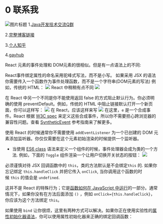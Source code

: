 # 0 联系我
![](http://upload-images.jianshu.io/upload_images/4685968-6a8b28d2fd95e8b7?imageMogr2/auto-orient/strip%7CimageView2/2/w/1240 "图片标题") 
1.[Java开发技术交流Q群](https://jq.qq.com/?_wv=1027&k=5UB4P1T)

2.[完整博客链接](https://blog.csdn.net/qq_33589510)

3.[个人知乎](http://www.zhihu.com/people/shi-shu-sheng-)

4.[gayhub](https://github.com/Wasabi1234)

React 元素的事件处理和 DOM元素的很相似。但是有一点语法上的不同:

React事件绑定属性的命名采用驼峰式写法，而不是小写。
如果采用 JSX 的语法你需要传入一个函数作为事件处理函数，而不是一个字符串(DOM元素的写法)
例如，传统的 HTML：
![](https://upload-images.jianshu.io/upload_images/4685968-042e501a230172b2.png?imageMogr2/auto-orient/strip%7CimageView2/2/w/1240)
React 中稍稍有点不同
![](https://upload-images.jianshu.io/upload_images/4685968-561dfa41bf3a69ca.png?imageMogr2/auto-orient/strip%7CimageView2/2/w/1240)

在 React 中另一个不同是你不能使用返回 false 的方式阻止默认行为。你必须明确的使用 preventDefault。例如，传统的 HTML 中阻止链接默认打开一个新页面，你可以这样写：
![](https://upload-images.jianshu.io/upload_images/4685968-f58eff6983ece4ce.png?imageMogr2/auto-orient/strip%7CimageView2/2/w/1240)
在 React，应该这样来写
![](https://upload-images.jianshu.io/upload_images/4685968-ae179d1f7aa58e74.png?imageMogr2/auto-orient/strip%7CimageView2/2/w/1240)
在这里，`e` 是一个合成事件。React 根据 [W3C spec](https://www.w3.org/TR/DOM-Level-3-Events/) 来定义这些合成事件，所以你不需要担心跨浏览器的兼容性问题。查看 [SyntheticEvent](https://react.docschina.org/docs/events.html) 参考指南来了解更多。

使用 React 的时候通常你不需要使用 `addEventListener` 为一个已创建的 DOM 元素添加监听器。你仅仅需要在这个元素初始渲染的时候提供一个监听器。

- 当使用 [ES6 class](https://developer.mozilla.org/en/docs/Web/JavaScript/Reference/Classes) 语法来定义一个组件的时候，事件处理器会成为类的一个方法.
例如，下面的 `Toggle` 组件渲染一个让用户切换开关状态的按钮：
![](https://upload-images.jianshu.io/upload_images/4685968-f814833acfca66db.png?imageMogr2/auto-orient/strip%7CimageView2/2/w/1240)

必须谨慎对待 JSX 回调函数中的 `this`，类的方法默认是不会绑定`this` 的.
如果你忘记绑定 `this.handleClick` 并把它传入 `onClick`, 当你调用这个函数的时候 `this` 的值会是 `undefined`.

这并不是 React 的特殊行为；它是[函数如何在 JavaScript 中运行](https://www.smashingmagazine.com/2014/01/understanding-javascript-function-prototype-bind/)的一部分。通常情况下，如果你没有在方法后面添加 `()` ，例如 `onClick={this.handleClick}`，你应该为这个方法绑定 `this`。

如果使用 `bind` 让你很烦，这里有两种方式可以解决。如果你正在使用实验性的[属性初始化器语法](https://babeljs.io/docs/plugins/transform-class-properties/)，你可以使用属性初始化器来正确的绑定回调函数：
